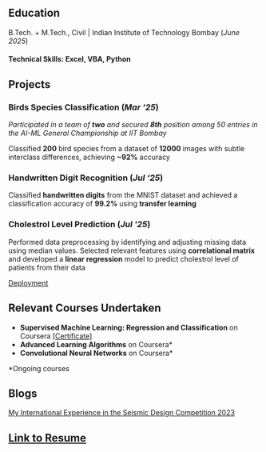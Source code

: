 ## Education
B.Tech. + M.Tech., Civil | Indian Institute of Technology Bombay (_June 2025_)

#### Technical Skills: Excel, VBA, Python

## Projects
### Birds Species Classification (_Mar ‘25_)
_Participated in a team of **two** and secured **8th** position among 50 entries in the AI-ML General Championship at IIT Bombay_

Classified **200** bird species from a dataset of **12000** images with subtle interclass differences, achieving **~92%** accuracy

### Handwritten Digit Recognition (_Jul ‘25_) 
Classified **handwritten digits** from the MNIST dataset and achieved a classification accuracy of **99.2%** using **transfer learning**

### Cholestrol Level Prediction (_Jul '25_)
Performed data preprocessing by identifying and adjusting missing data using median values. Selected relevant features using **correlational matrix** and developed a **linear regression** model to predict cholestrol level of patients from their data

[Deployment](https://cholesterol-level-predictor.onrender.com)

## Relevant Courses Undertaken
- **Supervised Machine Learning: Regression and Classification** on Coursera [[Certificate]](https://drive.google.com/file/d/1Lre3QmpBLDgVColIHFiD2iS74i2GhKmv/view?usp=sharing)
- **Advanced Learning Algorithms** on Coursera*
- **Convolutional Neural Networks** on Coursera*

*Ongoing courses

## Blogs
[My International Experience in the Seismic Design Competition 2023](https://civildampiitb.github.io/#/shashankblog)

## [Link to Resume](https://drive.google.com/file/d/1Fs2ZzuH4yjtKtKKCvdch96TvCfflwTsn/view?usp=sharing)
